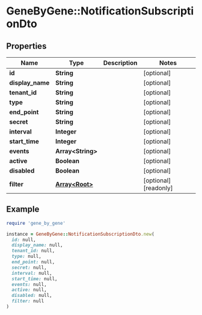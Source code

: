 # GeneByGene::NotificationSubscriptionDto

## Properties

| Name | Type | Description | Notes |
| ---- | ---- | ----------- | ----- |
| **id** | **String** |  | [optional] |
| **display_name** | **String** |  | [optional] |
| **tenant_id** | **String** |  | [optional] |
| **type** | **String** |  | [optional] |
| **end_point** | **String** |  | [optional] |
| **secret** | **String** |  | [optional] |
| **interval** | **Integer** |  | [optional] |
| **start_time** | **Integer** |  | [optional] |
| **events** | **Array&lt;String&gt;** |  | [optional] |
| **active** | **Boolean** |  | [optional] |
| **disabled** | **Boolean** |  | [optional] |
| **filter** | [**Array&lt;Root&gt;**](Root.md) |  | [optional][readonly] |

## Example

```ruby
require 'gene_by_gene'

instance = GeneByGene::NotificationSubscriptionDto.new(
  id: null,
  display_name: null,
  tenant_id: null,
  type: null,
  end_point: null,
  secret: null,
  interval: null,
  start_time: null,
  events: null,
  active: null,
  disabled: null,
  filter: null
)
```

